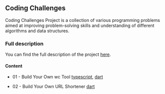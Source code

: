 ## Coding Challenges

Coding Challenges Project is a collection of various programming problems aimed at improving problem-solving skills and understanding of different algorithms and data structures.

### Full description

You can find the full description of the project [here](https://codingchallenges.fyi/).

#### Content

- 01 - Build Your Own wc Tool [typescript](./challenge-01),  [dart](./challenge-01-dart)

- 02 - Build Your Own URL Shortener [dart](./challenge-02-dart)
